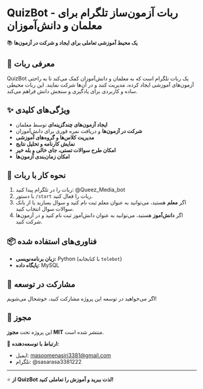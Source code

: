 # QuizBot - ربات آزمون‌ساز تلگرام برای معلمان و دانش‌آموزان  

📚 **یک محیط آموزشی تعاملی برای ایجاد و شرکت در آزمون‌ها**  

## 🤖 معرفی ربات  
QuizBot یک ربات تلگرام است که به معلمان و دانش‌آموزان کمک می‌کند تا به راحتی آزمون‌های آموزشی ایجاد کرده، مدیریت کنند و در آن‌ها شرکت نمایند. این ربات محیطی ساده و کاربردی برای یادگیری و سنجش دانش فراهم می‌کند.  

## ✨ ویژگی‌های کلیدی  
- **ایجاد آزمون‌های چندگزینه‌ای** توسط معلمان  
- **شرکت در آزمون‌ها** و دریافت نمره فوری برای دانش‌آموزان  
- **مدیریت کلاس‌ها و گروه‌های آموزشی**  
- **نمایش کارنامه و تحلیل نتایج**  
- **امکان طرح سوالات تستی، جای خالی و بله خیر**  
- **امکان زمان‌بندی آزمون‌ها**  

## 🚀 نحوه کار با ربات 
1. ربات را در تلگرام پیدا کنید: @Queez_Media_bot
2. با دستور `/start` ربات را فعال کنید.  
3. اگر **معلم** هستید، می‌توانید به عنوان معلم ثبت نام کنید و سوال بسازید یا از بانک سوالات سوال انتخاب کنید.
4. اگر **دانش‌آموز** هستید، می‌توانید به عنوان دانش‌آموز ثبت نام کنید و در آزمون‌ها شرکت کنید.    


## 📦 فناوری‌های استفاده شده  
- **زبان برنامه‌نویسی:** Python (با کتابخانه `telebot`)  
- **پایگاه داده:** MySQL 

## 🤝 مشارکت در توسعه  
اگر می‌خواهید در توسعه این پروژه مشارکت کنید، خوشحال می‌شویم!  

## 📜 مجوز  
این پروژه تحت **مجوز MIT** منتشر شده است.  

📧 **ارتباط با توسعه‌دهنده:**  
- ایمیل: masoomenasiri3381@gmail.com  
- تلگرام: @sasarasa3381222  

---
⭐ **از QuizBot لذت ببرید و آموزش را تعاملی کنید!**
